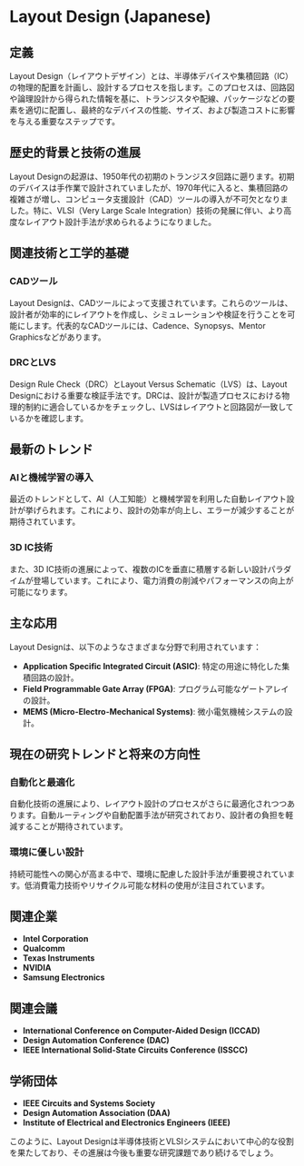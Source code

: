 # Layout Design (Japanese)

## 定義

Layout Design（レイアウトデザイン）とは、半導体デバイスや集積回路（IC）の物理的配置を計画し、設計するプロセスを指します。このプロセスは、回路図や論理設計から得られた情報を基に、トランジスタや配線、パッケージなどの要素を適切に配置し、最終的なデバイスの性能、サイズ、および製造コストに影響を与える重要なステップです。

## 歴史的背景と技術の進展

Layout Designの起源は、1950年代の初期のトランジスタ回路に遡ります。初期のデバイスは手作業で設計されていましたが、1970年代に入ると、集積回路の複雑さが増し、コンピュータ支援設計（CAD）ツールの導入が不可欠となりました。特に、VLSI（Very Large Scale Integration）技術の発展に伴い、より高度なレイアウト設計手法が求められるようになりました。

## 関連技術と工学的基礎

### CADツール

Layout Designは、CADツールによって支援されています。これらのツールは、設計者が効率的にレイアウトを作成し、シミュレーションや検証を行うことを可能にします。代表的なCADツールには、Cadence、Synopsys、Mentor Graphicsなどがあります。

### DRCとLVS

Design Rule Check（DRC）とLayout Versus Schematic（LVS）は、Layout Designにおける重要な検証手法です。DRCは、設計が製造プロセスにおける物理的制約に適合しているかをチェックし、LVSはレイアウトと回路図が一致しているかを確認します。

## 最新のトレンド

### AIと機械学習の導入

最近のトレンドとして、AI（人工知能）と機械学習を利用した自動レイアウト設計が挙げられます。これにより、設計の効率が向上し、エラーが減少することが期待されています。

### 3D IC技術

また、3D IC技術の進展によって、複数のICを垂直に積層する新しい設計パラダイムが登場しています。これにより、電力消費の削減やパフォーマンスの向上が可能になります。

## 主な応用

Layout Designは、以下のようなさまざまな分野で利用されています：

- **Application Specific Integrated Circuit (ASIC)**: 特定の用途に特化した集積回路の設計。
- **Field Programmable Gate Array (FPGA)**: プログラム可能なゲートアレイの設計。
- **MEMS (Micro-Electro-Mechanical Systems)**: 微小電気機械システムの設計。

## 現在の研究トレンドと将来の方向性

### 自動化と最適化

自動化技術の進展により、レイアウト設計のプロセスがさらに最適化されつつあります。自動ルーティングや自動配置手法が研究されており、設計者の負担を軽減することが期待されています。

### 環境に優しい設計

持続可能性への関心が高まる中で、環境に配慮した設計手法が重要視されています。低消費電力技術やリサイクル可能な材料の使用が注目されています。

## 関連企業

- **Intel Corporation**
- **Qualcomm**
- **Texas Instruments**
- **NVIDIA**
- **Samsung Electronics**

## 関連会議

- **International Conference on Computer-Aided Design (ICCAD)**
- **Design Automation Conference (DAC)**
- **IEEE International Solid-State Circuits Conference (ISSCC)**

## 学術団体

- **IEEE Circuits and Systems Society**
- **Design Automation Association (DAA)**
- **Institute of Electrical and Electronics Engineers (IEEE)**

このように、Layout Designは半導体技術とVLSIシステムにおいて中心的な役割を果たしており、その進展は今後も重要な研究課題であり続けるでしょう。